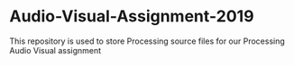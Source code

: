 # Audio-Visual-Assignment-2019
This repository is used to store Processing source files for our Processing Audio Visual assignment
